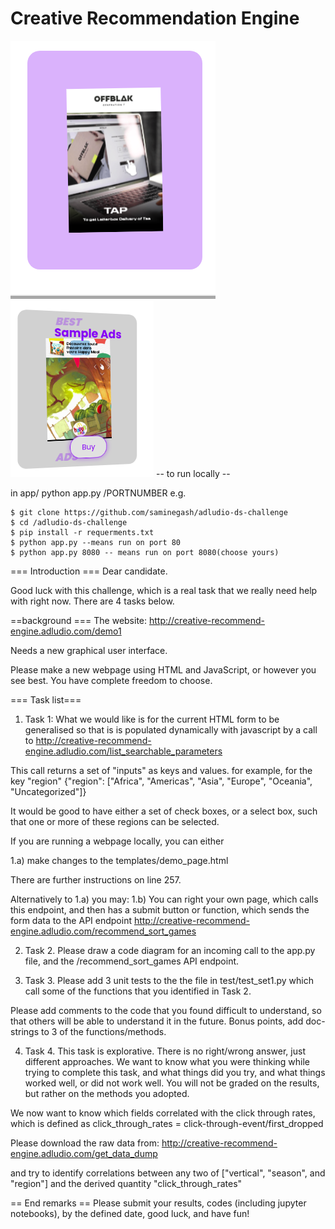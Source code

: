 # Creative Recommendation Engine
![](card1.png) ![](card2.png)
-- to run locally --

in app/
python app.py /PORTNUMBER
e.g. 
```
$ git clone https://github.com/saminegash/adludio-ds-challenge
$ cd /adludio-ds-challenge
$ pip install -r requerments.txt
$ python app.py --means run on port 80
$ python app.py 8080 -- means run on port 8080(choose yours)
```

=== Introduction ===
Dear candidate. 

Good luck with this challenge, which is a real task that we really need help with right now. There are 4 tasks below.


==background ===
The website:
http://creative-recommend-engine.adludio.com/demo1 

Needs a new graphical user interface.

Please make a new webpage using HTML and JavaScript, or however you see best. You have complete freedom to choose.

=== Task list===

1) Task 1:
What we would like is for the current HTML form to be generalised so that is is populated dynamically with javascript by a call to http://creative-recommend-engine.adludio.com/list_searchable_parameters

This call returns a set of "inputs" as keys and values. for example, for the key "region"
     {"region": ["Africa", "Americas", "Asia", "Europe", "Oceania", "Uncategorized"]}

It would be good to have either a set of check boxes, or a select box, such that one or more of these regions can be selected. 

If you are running a webpage locally, you can either 

1.a) make changes to the 
templates/demo_page.html

There are further instructions on line 257.

Alternatively to 1.a) you may:
1.b) You can right your own page, which calls this endpoint, and then has a submit button or function, which sends the form data to the API endpoint
http://creative-recommend-engine.adludio.com/recommend_sort_games


2) Task 2.
Please draw a code diagram for an incoming call to the app.py file, and the /recommend_sort_games  API endpoint.

3) Task 3.
Please add 3 unit tests to the the file in test/test_set1.py which call some of the functions that you identified in Task 2.

Please add comments to the code that you found difficult to understand, so that others will be able to understand it in the future. 
Bonus points, add doc-strings to 3 of the functions/methods.

4) Task 4.
This task is explorative. There is no right/wrong answer, just different approaches. We want to know what you were thinking while trying to complete this task, and what things did you try, and what things worked well, or did not work well. You will not be graded on the results, but rather on the methods you adopted.

 We now want to know which fields correlated with the click through rates, which is defined as 
    click_through_rates = click-through-event/first_dropped

Please download the raw data from:
http://creative-recommend-engine.adludio.com/get_data_dump

and try to identify correlations between any two of ["vertical", "season", and "region"] and the derived quantity "click_through_rates"

== End remarks ==
Please submit your results, codes (including jupyter notebooks), by the defined date, good luck, and have fun!



